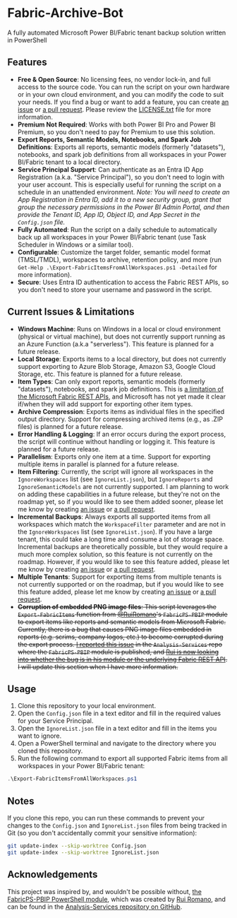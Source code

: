 # Fabric-Archive-Bot
A fully automated Microsoft Power BI/Fabric tenant backup solution written in PowerShell

## Features
- **Free & Open Source**: No licensing fees, no vendor lock-in, and full access to the source code. You can run the script on your own hardware or in your own cloud environment, and you can modify the code to suit your needs. If you find a bug or want to add a feature, you can create [an issue](https://github.com/JamesDBartlett3/Fabric-Archive-Bot/issues/new/choose) or [a pull request](https://github.com/JamesDBartlett3/Fabric-Archive-Bot/fork). Please review the [LICENSE.txt](https://github.com/JamesDBartlett3/Fabric-Archive-Bot/blob/main/LICENSE.txt) file for more information.
- **Premium Not Required**: Works with both Power BI Pro and Power BI Premium, so you don't need to pay for Premium to use this solution.
- **Export Reports, Semantic Models, Notebooks, and Spark Job Definitions**: Exports all reports, semantic models (formerly "datasets"), notebooks, and spark job definitions from all workspaces in your Power BI/Fabric tenant to a local directory.
- **Service Principal Support**: Can authenticate as an Entra ID App Registration (a.k.a. "Service Principal"), so you don't need to login with your user account. This is especially useful for running the script on a schedule in an unattended environment. *Note: You will need to create an App Registration in Entra ID, add it to a new security group, grant that group the necessary permissions in the Power BI Admin Portal, and then provide the Tenant ID, App ID, Object ID, and App Secret in the `Config.json` file.*
- **Fully Automated**: Run the script on a daily schedule to automatically back up all workspaces in your Power BI/Fabric tenant (use Task Scheduler in Windows or a similar tool).
- **Configurable**: Customize the target folder, semantic model format (TMSL/TMDL), workspaces to archive, retention policy, and more (run `Get-Help .\Export-FabricItemsFromAllWorkspaces.ps1 -Detailed` for more information).
- **Secure**: Uses Entra ID authentication to access the Fabric REST APIs, so you don't need to store your username and password in the script.

## Current Issues & Limitations
- **Windows Machine**: Runs on Windows in a local or cloud environment (physical or virtual machine), but does not currently support running as an Azure Function (a.k.a "serverless"). This feature is planned for a future release.
- **Local Storage**: Exports items to a local directory, but does not currently support exporting to Azure Blob Storage, Amazon S3, Google Cloud Storage, etc. This feature is planned for a future release.
- **Item Types**: Can only export reports, semantic models (formerly "datasets"), notebooks, and spark job definitions. This is [a limitation of the Microsoft Fabric REST APIs](https://learn.microsoft.com/en-us/rest/api/fabric/articles/item-management/definitions/item-definition-overview), and Microsoft has not yet made it clear if/when they will add support for exporting other item types.
- **Archive Compression**: Exports items as individual files in the specified output directory. Support for compressing archived items (e.g., as .ZIP files) is planned for a future release.
- **Error Handling & Logging**: If an error occurs during the export process, the script will continue without handling or logging it. This feature is planned for a future release.
- **Parallelism**: Exports only one item at a time. Support for exporting multiple items in parallel is planned for a future release.
- **Item Filtering**: Currently, the script will ignore all workspaces in the `IgnoreWorkspaces` list (see `IgnoreList.json`), but `IgnoreReports` and `IgnoreSemanticModels` are not currently supported. I am planning to work on adding these capabilities in a future release, but they're not on the roadmap yet, so if you would like to see them added sooner, please let me know by creating [an issue](https://github.com/JamesDBartlett3/Fabric-Archive-Bot/issues/new/choose) or [a pull request](https://github.com/JamesDBartlett3/Fabric-Archive-Bot/fork).
- **Incremental Backups**: Always exports all supported items from all workspaces which match the `WorkspaceFilter` parameter and are not in the `IgnoreWorkspaces` list (see `IgnoreList.json`). If you have a large tenant, this could take a long time and consume a lot of storage space. Incremental backups are theoretically possible, but they would require a much more complex solution, so this feature is not currently on the roadmap. However, if you would like to see this feature added, please let me know by creating [an issue](https://github.com/JamesDBartlett3/Fabric-Archive-Bot/issues/new/choose) or [a pull request](https://github.com/JamesDBartlett3/Fabric-Archive-Bot/fork).
- **Multiple Tenants**: Support for exporting items from multiple tenants is not currently supported or on the roadmap, but if you would like to see this feature added, please let me know by creating [an issue](https://github.com/JamesDBartlett3/Fabric-Archive-Bot/issues/new/choose) or [a pull request](https://github.com/JamesDBartlett3/Fabric-Archive-Bot/fork).
- ~~**Corruption of embedded PNG image files**: This script leverages the `Export-FabricItems` function from [@RuiRomano](https://github.com/RuiRomano)'s `FabricPS-PBIP` module to export items like reports and semantic models from Microsoft Fabric. Currently, there is a bug that causes PNG image files embedded in reports (e.g. scrims, company logos, etc.) to become corrupted during the export process. [I reported this issue](https://github.com/microsoft/Analysis-Services/issues/266) in the `Analysis-Services` repo where the `FabricPS-PBIP` module is published, and [Rui is now looking into whether the bug is in his module or the underlying Fabric REST API](https://github.com/microsoft/Analysis-Services/issues/266#issuecomment-2182591274). I will update this section when I have more information.~~

## Usage
1. Clone this repository to your local environment.
2. Open the `Config.json` file in a text editor and fill in the required values for your Service Principal.
3. Open the `IgnoreList.json` file in a text editor and fill in the items you want to ignore.
4. Open a PowerShell terminal and navigate to the directory where you cloned this repository.
5. Run the following command to export all supported Fabric items from all workspaces in your Power BI/Fabric tenant:
```powershell
.\Export-FabricItemsFromAllWorkspaces.ps1
```

## Notes
If you clone this repo, you can run these commands to prevent your changes to the `Config.json` and `IgnoreList.json` files from being tracked in Git (so you don't accidentally commit your sensitive information):
```bash
git update-index --skip-worktree Config.json
git update-index --skip-worktree IgnoreList.json
```

## Acknowledgements
This project was inspired by, and wouldn't be possible without, [the FabricPS-PBIP PowerShell module](https://github.com/microsoft/Analysis-Services/tree/master/pbidevmode/fabricps-pbip/FabricPS-PBIP.psm1), which was created by [Rui Romano](https://github.com/ruiromano), and can be found in the [Analysis-Services repository on GitHub](https://github.com/microsoft/Analysis-Services).
